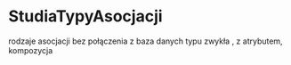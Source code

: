 # StudiaTypyAsocjacji
rodzaje asocjacji bez połączenia z baza danych typu zwykła , z atrybutem, kompozycja
